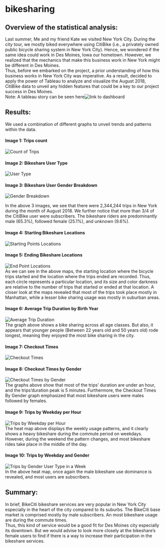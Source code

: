 # bikesharing
## Overview of the statistical analysis:
Last summer, Me and my friend Kate we visited New York City.  During the city tour, we mostly biked everywhere using CitiBike (i.e., a privately owned public bicycle sharing system in New York City). Hence, we wondered if the same idea could work in Des Moines, Iowa our hometown. However, we realized that the mechanics that make this business work in New York might be different in Des Moines. </br>
Thus, before we embarked on the project, a prior understanding of how this business works in New York City was imperative.  As a result, decided to apply the power of Tableau to analyze and visualize the August 2018, CitiBike data to unveil any hidden features that could be a key to our project success in Des Moines.</br>
Note: A tableau story can be seen here![link to dashboard](https://public.tableau.com/views/NYCCitiBikeStory_16489596983650/CitiBikeStory?:language=en-US&publish=yes&:display_count=n&:origin=viz_share_link)
## Results:
We used a combination of different graphs to unveil trends and patterns within the data. </br>
#### Image 1: Trips count
![Count of Trips](https://user-images.githubusercontent.com/34750363/161406174-4b9df11b-a53d-4135-a99a-9903d7b33f8a.png)

#### Image 2: Bikeshare User Type
![User Type](https://user-images.githubusercontent.com/34750363/161406230-e4480ac0-4ec7-4f00-8323-1f9d5c8876ad.png)

#### Image 3: Bikeshare User Gender Breakdown 
![Gender Breakdown ](https://user-images.githubusercontent.com/34750363/161406257-7b62852c-686c-448b-ad92-8ce52338ee1e.png)

In the above 3 images, we see that there were 2,344,244 trips in New York during the month of August 2018. We further notice that more than 3/4 of the CitiBike user were subscribers. The bikeshare riders are predominantly male (65.3%), followed female (25.1%), and unknown (9.6%).

#### Image 4: Starting Bikeshare Locations
![Starting Points Locations](https://user-images.githubusercontent.com/34750363/161406289-bc7a0d34-d81c-4ac0-9b2e-da1c946f611c.png)

#### Image 5: Ending Bikeshare Locations 
![End Point Locations](https://user-images.githubusercontent.com/34750363/161406309-d3d84497-1bb8-4165-977d-877e4661a50d.png) </br>
As we can see in the above maps, the starting location where the bicycle trips started and the location where the trips ended are recorded. Thus, each circle represents a particular location, and its size and color darkness are relative to the number of trips that started or ended at that location. A closer look at the maps revealed that most of the trips took place mostly in Manhattan, while a lesser bike sharing usage was mostly in suburban areas.

#### Image 6: Average Trip Duration by Birth Year
![Average Trip Duration](https://user-images.githubusercontent.com/34750363/161406344-93dba7fe-fd8d-4326-8ffa-1f3108cf285a.png)</br>
The graph above shows a bike sharing across all age classes. But also, it appears that younger people (Between 22 years old and 50 years old) rode longest, meaning they enjoyed the most bike sharing in the city.

#### Image 7: Checkout Times
![Checkout Times](https://user-images.githubusercontent.com/34750363/161406366-efb2dfd2-7105-4be6-8a95-e3728b6b7b34.png)

#### Image 8: Checkout Times by Gender
![Checkout Times by Gender](https://user-images.githubusercontent.com/34750363/161406379-fa6ea47e-f249-4234-83f8-c1ece5cb8a90.png) </br>
The graphs above show that most of the trips’ duration are under an hour, and the trips’duration peak is 5 minutes. Furthermore, the Checkout Times By Gender graph emphasized that most bikeshare users were males followed by females.

#### Image 9: Trips by Weekday per Hour
![Trips by Weekday per Hour](https://user-images.githubusercontent.com/34750363/161406407-cae71ec4-5064-446c-918f-13ccf8550040.png) </br>
The heat map above displays the weekly usage patterns, and it clearly shows a heavy bikeshare during the commute period on weekdays. However, during the weekend the pattern changes, and most bikeshare rides take place in the middle of the day.

#### Image 10: Trips by Weekday and Gender
![Trips by Gender   User Type in a Week](https://user-images.githubusercontent.com/34750363/161406415-ce5adda7-4b41-41e1-b7e8-f188f6cf8204.png) </br>
In the above heat map, once again the male bikeshare use dominance is revealed, and most users are subscribers.

## Summary:
In brief, BikeCiti bikeshare services are very popular in New York City especially in the heart of the city compared to its suburbs. The BikeCiti base market is comprised mostly by male subscribers. An most bikeshare usage are during the commute times.</br>
Thus, this kind of service would be a good fit for Des Moines city especially its downtown. But we would advise to look more closely at the bikeshare’s female users to find if there is a way to increase their participation in the bikeshare services.
